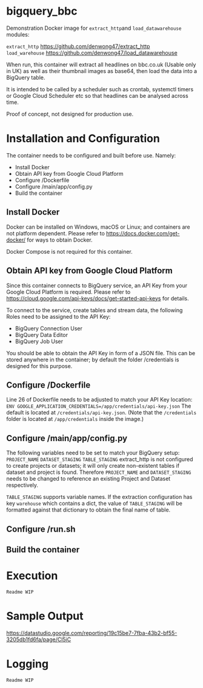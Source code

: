 # bigquery_bbc
 Demonstration Docker image for `extract_http`and `load_datawarehouse` modules:

 `extract_http` https://github.com/denwong47/extract_http \
 `load_warehouse` https://github.com/denwong47/load_datawarehouse

 When run, this container will extract all headlines on bbc.co.uk (Usable only in UK) as well as their thumbnail images as base64, then load the data into a BigQuery table.

 It is intended to be called by a scheduler such as crontab, systemctl timers or Google Cloud Scheduler etc so that headlines can be analysed across time.

 Proof of concept, not designed for production use.


# Installation and Configuration
The container needs to be configured and built before use. Namely:
- Install Docker
- Obtain API key from Google Cloud Platform
- Configure /Dockerfile
- Configure /main/app/config.py
- Build the container

## Install Docker
Docker can be installed on Windows, macOS or Linux; and containers are not platform dependent.
Please refer to https://docs.docker.com/get-docker/ for ways to obtain Docker.

Docker Compose is not required for this container.

## Obtain API key from Google Cloud Platform
Since this container connects to BigQuery service, an API Key from your Google Cloud Platform is required.
Please refer to https://cloud.google.com/api-keys/docs/get-started-api-keys for details.

To connect to the service, create tables and stream data, the following Roles need to be assigned to the API Key:
- BigQuery Connection User
- BigQuery Data Editor
- BigQuery Job User

You should be able to obtain the API Key in form of a JSON file. This can be stored anywhere in the container; by default the folder /credentials is designed for this purpose.

## Configure /Dockerfile
Line 26 of Dockerfile needs to be adjusted to match your API Key location:
```ENV GOOGLE_APPLICATION_CREDENTIALS=/app/credentials/api-key.json```
The default is located at `/credentials/api-key.json`. (Note that the `/credentials` folder is located at `/app/credentials` inside the image.)

## Configure /main/app/config.py
The following variables need to be set to match your BigQuery setup:
`PROJECT_NAME`
`DATASET_STAGING`
`TABLE_STAGING`
extract_http is not configured to create projects or datasets; it will only create non-existent tables if dataset and project is found.
Therefore `PROJECT_NAME` and `DATASET_STAGING` needs to be changed to reference an existing Project and Dataset respectively.
 
`TABLE_STAGING` supports variable names. If the extraction configuration has key `warehouse` which contains a dict, the value of `TABLE_STAGING` will be formatted against that dictionary to obtain the final name of table.

## Configure /run.sh


## Build the container


# Execution
```Readme WIP```

# Sample Output
 https://datastudio.google.com/reporting/19c15be7-7fba-43b2-bf55-3205db1fd6fa/page/Cl5iC

# Logging
```Readme WIP```
 